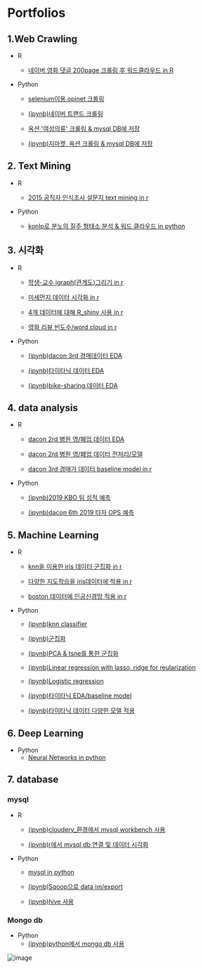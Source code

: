 # Portfolios

## 1.Web Crawling 
 * R  
   * [네이버 영화 댓글 200page 크롤링 후 워드클라우드 in R](https://github.com/SeokHyeon-Hwang/R_data_analysis/blob/master/181018_1_wdcloud2.r)  

 * Python  
   * [selenium이용 opinet 크롤링](https://github.com/SeokHyeon-Hwang/programmerspython/blob/master/181116_python_selenium.py)  
     
   * [(ipynb)네이버 트랜드 크롤링](https://github.com/SeokHyeon-Hwang/programmerspython/blob/master/crawling/190319_naver_trend.ipynb)  
  
   * [옥션 '여성의류' 크롤링 & mysql DB에 저장](https://github.com/SeokHyeon-Hwang/programmerspython/blob/master/190104_crawling_auction_save_into_DB.py)  
  
   * [(ipynb)지마켓, 옥션 크롤링 & mysql DB에 저장](https://github.com/SeokHyeon-Hwang/programmerspython/blob/master/190104_practice_01_G_A_crawling_N_DB.ipynb)  
  
## 2. Text Mining  
 * R  
   * [2015 공직자 인식조사 설문지 text mining in r](https://github.com/SeokHyeon-Hwang/R_data_analysis/blob/master/181127_181210_konlp_public_life.R)  
  
 * Python  
   * [konlp로 분노의 질주 형태소 분석 & 워드 클라우드 in python](https://github.com/SeokHyeon-Hwang/programmerspython/blob/master/181114_konlp_3.py)  
  
## 3. 시각화    
 * R
   * [학생-교수 igraph(관계도)그리기 in r](https://github.com/SeokHyeon-Hwang/R_data_analysis/blob/master/181019.R)  
  
   * [미세먼지 데이터 시각화 in r](https://github.com/SeokHyeon-Hwang/R_data_analysis/blob/master/190114_ggplot2_02.R)  
  
   * [4개 데이터에 대해 R_shiny 사용 in r](https://github.com/SeokHyeon-Hwang/R_data_analysis/blob/master/190117%20shiny.R)  
  
   * [영화 리뷰 빈도수/word cloud in r](https://github.com/SeokHyeon-Hwang/R_data_analysis/blob/master/181030_2_exe.R)  
  
 * Python  
   * [(ipynb)dacon 3rd 경매데이터 EDA](https://github.com/SeokHyeon-Hwang/programmerspython/blob/master/181212_dacon3_EDA_practice.ipynb)  
  
   * [(ipynb)타이타닉 데이터 EDA](https://github.com/SeokHyeon-Hwang/programmerspython/blob/master/181228_titanic_seaborn.ipynb)  
   
   * [(ipynb)bike-sharing 데이터 EDA](https://github.com/SeokHyeon-Hwang/programmerspython/blob/master/181212_Bike_EDA.ipynb)
   
## 4. data analysis  
 * R  
   * [dacon 2rd 병원 영/폐업 데이터 EDA](https://github.com/SeokHyeon-Hwang/R_data_analysis/blob/master/180928_portfolio.R)
   
   * [dacon 2rd 병원 영/폐업 데이터 전처리/모델](https://github.com/SeokHyeon-Hwang/R_data_analysis/blob/master/181011.R)  
   
   * [dacon 3rd 경매가 데이터 baseline model in r](https://github.com/SeokHyeon-Hwang/R_data_analysis/blob/master/181101_dacon3.R)  
  
 * Python    
   * [(ipynb)2019 KBO 팀 성적 예측](https://github.com/SeokHyeon-Hwang/baseball_analysis/blob/master/KBO_moneyball/190330_Kor_moneyball_2019.ipynb)  
  
   * [(ipynb)dacon 6th 2019 타자 OPS 예측](https://github.com/SeokHyeon-Hwang/baseball_analysis/blob/master/dacon6/190315_dacon6_FE_N_Modeling.ipynb)
  
## 5. Machine Learning  
 * R   
   * [knn을 이용한 iris 데이터 군집화 in r](https://github.com/SeokHyeon-Hwang/R_data_analysis/blob/master/190107_knn.R)  
  
   * [다양한 지도학습을 iris데이터에 적용 in r](https://github.com/SeokHyeon-Hwang/R_data_analysis/blob/master/190102_supervised_learning.R)  
  
   * [boston 데이터에 인공신경망 적용 in r](https://github.com/SeokHyeon-Hwang/R_data_analysis/blob/master/190228_ML_in_R.Rmd)  
  
 * Python 
   * [(ipynb)knn classifier](https://github.com/SeokHyeon-Hwang/programmerspython/blob/master/181220_sklearn.ipynb)  
     
   * [(ipynb)군집화](https://github.com/SeokHyeon-Hwang/programmerspython/blob/master/190107_clustering.ipynb)
     
   * [(ipynb)PCA & tsne를 통한 군집화](https://github.com/SeokHyeon-Hwang/programmerspython/blob/master/190109_tsne.ipynb)  
     
   * [(ipynb)Linear regression with lasso, ridge for reularization](https://github.com/SeokHyeon-Hwang/programmerspython/blob/master/181227_class01_lasso(hwang).ipynb)  
   
   * [(ipynb)Logistic regression](https://github.com/SeokHyeon-Hwang/programmerspython/blob/master/181227_class02_logistic(hwang).ipynb)  
     
   * [(ipynb)타이타닉 EDA/baseline model](https://github.com/SeokHyeon-Hwang/programmerspython/blob/master/181228_Titanic_model02(hwang).ipynb)  
     
   * [(ipynb)타이타닉 데이터 다양한 모델 적용](https://github.com/SeokHyeon-Hwang/programmerspython/blob/master/181228_Titanic_multi_03(hwang).ipynb)  
   
   
  

## 6. Deep Learning
  * Python
    * [Neural Networks in python](https://github.com/SeokHyeon-Hwang/Deep_Learning/blob/master/190312_NN_with_python_05.py)  
     
  
## 7. database  
### mysql  
 * R   
  
   * [(ipynb)cloudery_환경에서 mysql workbench 사용](https://github.com/SeokHyeon-Hwang/Mysql/blob/master/181226_mysql_workbench.ipynb)
  
   * [(ipynb)r에서 mysql db 연결 및 데이터 시각화](https://github.com/SeokHyeon-Hwang/Mysql/blob/master/181226_02_R_read_data_mysql_ggplot2.ipynb)  
   
   
   
 * Python  
   * [mysql in python](https://github.com/SeokHyeon-Hwang/programmerspython/blob/master/181206_mysql2.py)
     
   * [(ipynb)Sqoop으로 data im/export](https://github.com/SeokHyeon-Hwang/hadoop/blob/master/190214_SQOOP_in_Cloudera.ipynb)  
     
   * [(ipynb)hive 사용](https://github.com/SeokHyeon-Hwang/hadoop/blob/master/190219_hive_basic_in_puttyNcloudera.ipynb)  
     
### Mongo db  
 * Python  
   * [(ipynb)python에서 mongo db 사용](https://github.com/SeokHyeon-Hwang/programmerspython/blob/master/190326_pymongo.ipynb)

![image](https://user-images.githubusercontent.com/54658578/65573867-cf7aaf80-dfa6-11e9-9e0d-ace382e7f46a.png)


